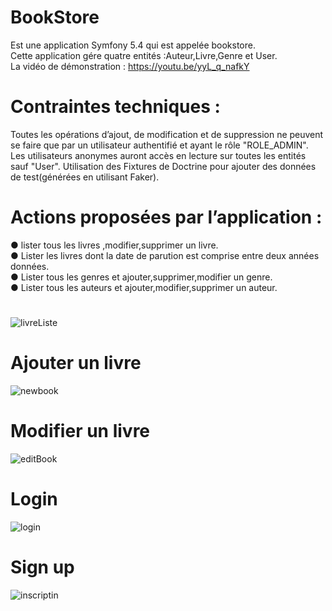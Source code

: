 # BookStore
Est une application Symfony 5.4 qui est appelée bookstore.<br>
Cette application gére quatre entités :Auteur,Livre,Genre et User.<br>
La vidéo de démonstration : https://youtu.be/yyL_q_nafkY
# Contraintes techniques :
Toutes les opérations d’ajout, de modification et de suppression ne peuvent se faire que par
un utilisateur authentifié et ayant le rôle "ROLE_ADMIN". Les utilisateurs anonymes auront
accès en lecture sur toutes les entités sauf "User".
Utilisation des Fixtures de Doctrine pour ajouter des données de test(générées en utilisant Faker).
# Actions proposées par l’application :
  ● lister tous les livres ,modifier,supprimer un livre.<br>
  ● Lister les livres dont la date de parution est comprise entre deux années données.<br>
  ● Lister tous les genres et ajouter,supprimer,modifier un genre.<br>
  ● Lister tous les auteurs et ajouter,modifier,supprimer un auteur.<br>
  # 
  ![livreListe](https://user-images.githubusercontent.com/98979712/152445913-87d589ca-a5a1-4cbd-a6ad-af7f8f22ff3a.PNG)
 # Ajouter un livre
  ![newbook](https://user-images.githubusercontent.com/98979712/152446084-92cca3a0-c9de-48f8-a411-c1713c3268f7.PNG)
 # Modifier un livre
  ![editBook](https://user-images.githubusercontent.com/98979712/152446218-5266ca91-9a83-490b-92ca-e527e6c161f9.PNG)
 # Login
![login](https://user-images.githubusercontent.com/98979712/152446240-4c22be2e-0b5e-495d-a29e-f3bece69fbc2.PNG)
 # Sign up
![inscriptin](https://user-images.githubusercontent.com/98979712/152446246-caeffe64-8039-4b4d-89a0-5b34764102d4.PNG)
  



